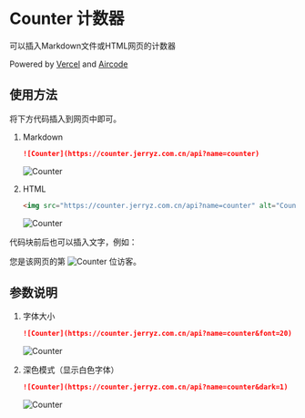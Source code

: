 # Counter 计数器

可以插入Markdown文件或HTML网页的计数器

Powered by [Vercel](https://vercel.com/) and [Aircode](https://aircode.io/)

## 使用方法

将下方代码插入到网页中即可。

1. Markdown
   
   ```markdown
   ![Counter](https://counter.jerryz.com.cn/api?name=counter)
   ```
   ![Counter](https://counter.jerryz.com.cn/api?name=counter)

2. HTML

   ```html
   <img src="https://counter.jerryz.com.cn/api?name=counter" alt="Counter">
   ```
   <img src="https://counter.jerryz.com.cn/api?name=counter" alt="Counter">

代码块前后也可以插入文字，例如：

您是该网页的第 ![Counter](https://counter.jerryz.com.cn/api?name=counter) 位访客。

## 参数说明

1. 字体大小

   ```markdown
   ![Counter](https://counter.jerryz.com.cn/api?name=counter&font=20)
   ```
   ![Counter](https://counter.jerryz.com.cn/api?name=counter&font=20)

2. 深色模式（显示白色字体）

   ```markdown
   ![Counter](https://counter.jerryz.com.cn/api?name=counter&dark=1)
   ```
   ![Counter](https://counter.jerryz.com.cn/api?name=counter&dark=1)

   